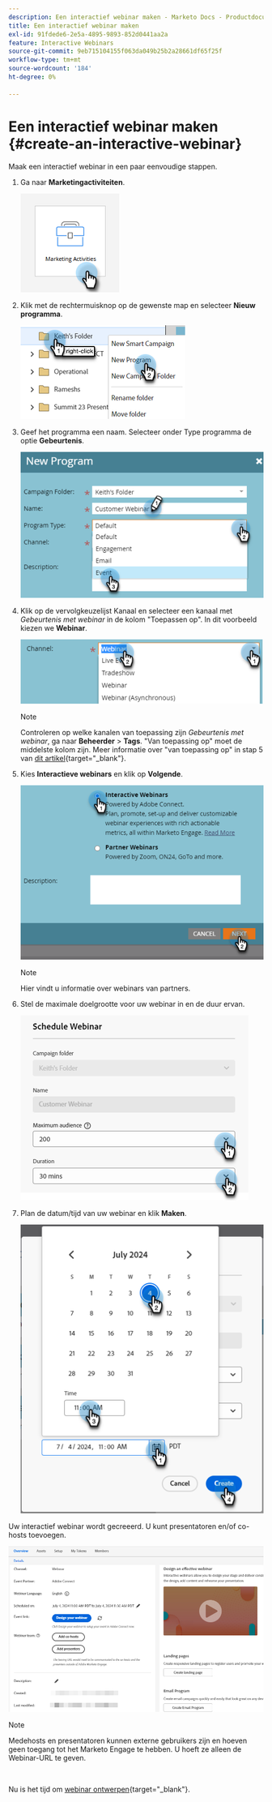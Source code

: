 ```yaml
---
description: Een interactief webinar maken - Marketo Docs - Productdocumentatie
title: Een interactief webinar maken
exl-id: 91fdede6-2e5a-4895-9893-852d0441aa2a
feature: Interactive Webinars
source-git-commit: 9eb715104155f063da049b25b2a28661df65f25f
workflow-type: tm+mt
source-wordcount: '184'
ht-degree: 0%

---
```


# Een interactief webinar maken {#create-an-interactive-webinar}

Maak een interactief webinar in een paar eenvoudige stappen.

1. Ga naar **Marketingactiviteiten**.

   ![](assets/create-an-interactive-webinar-1.png)

1. Klik met de rechtermuisknop op de gewenste map en selecteer **Nieuw programma**.

   ![](assets/create-an-interactive-webinar-2.png)

1. Geef het programma een naam. Selecteer onder Type programma de optie **Gebeurtenis**.

   ![](assets/create-an-interactive-webinar-3.png)

1. Klik op de vervolgkeuzelijst Kanaal en selecteer een kanaal met _Gebeurtenis met webinar_ in de kolom &quot;Toepassen op&quot;. In dit voorbeeld kiezen we **Webinar**.

   ![](assets/create-an-interactive-webinar-4.png)

   >[!NOTE]
   >
   >Controleren op welke kanalen van toepassing zijn _Gebeurtenis met webinar_, ga naar **Beheerder** > **Tags**. &quot;Van toepassing op&quot; moet de middelste kolom zijn. Meer informatie over &quot;van toepassing op&quot; in stap 5 van [dit artikel](/help/marketo/product-docs/administration/tags/create-a-program-channel.md){target="_blank"}.

1. Kies **Interactieve webinars** en klik op **Volgende**.

   ![](assets/create-an-interactive-webinar-5.png)

   >[!NOTE]
   >
   >Hier vindt u informatie over webinars van partners.

1. Stel de maximale doelgrootte voor uw webinar in en de duur ervan.

   ![](assets/create-an-interactive-webinar-6.png)

1. Plan de datum/tijd van uw webinar en klik **Maken**.

   ![](assets/create-an-interactive-webinar-7.png)

Uw interactief webinar wordt gecreeerd. U kunt presentatoren en/of co-hosts toevoegen.

![](assets/create-an-interactive-webinar-8.png)

>[!NOTE]
>
>Medehosts en presentatoren kunnen externe gebruikers zijn en hoeven geen toegang tot het Marketo Engage te hebben. U hoeft ze alleen de Webinar-URL te geven.

<br>

Nu is het tijd om [webinar ontwerpen](/help/marketo/product-docs/demand-generation/events/interactive-webinars/designing-interactive-webinars.md){target="_blank"}.

